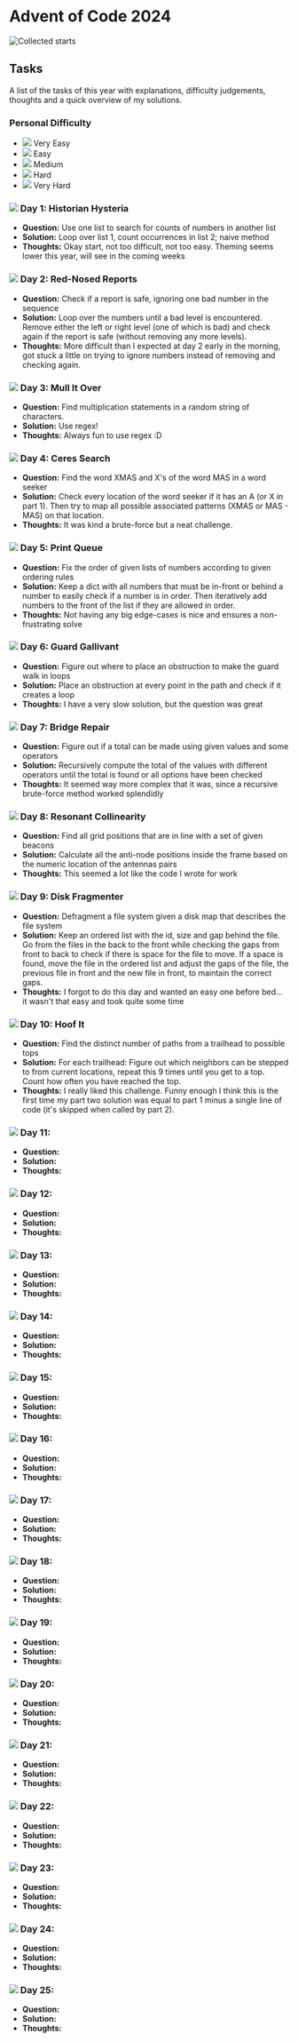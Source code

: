 # Advent of Code 2024
![Collected starts](https://img.shields.io/static/v1?style=for-the-badge&logo=apachespark&label=stars&message=20/50&color=success&logoColor=yellow)

## Tasks
A list of the tasks of this year with explanations, difficulty judgements,
 thoughts and a quick overview of my solutions.

### Personal Difficulty 
- ![](https://via.placeholder.com/15/00ff00/000000?text=+) Very Easy
- ![](https://via.placeholder.com/15/ccff00/000000?text=+) Easy
- ![](https://via.placeholder.com/15/ff9900/000000?text=+) Medium
- ![](https://via.placeholder.com/15/ff0000/000000?text=+) Hard
- ![](https://via.placeholder.com/15/000000/000000?text=+) Very Hard


### ![](https://via.placeholder.com/15/00ff00/000000?text=+) Day 1: Historian Hysteria
* **Question:** Use one list to search for counts of numbers in another list
* **Solution:** Loop over list 1, count occurrences in list 2; naive method
* **Thoughts:** Okay start, not too difficult, not too easy. Theming seems lower this year, will see in the coming weeks

### ![](https://via.placeholder.com/15/00ff00/000000?text=+) Day 2: Red-Nosed Reports
* **Question:** Check if a report is safe, ignoring one bad number in the sequence
* **Solution:** Loop over the numbers until a bad level is encountered. Remove either the left or right level (one of which is bad) and check again if the report is safe (without removing any more levels).
* **Thoughts:** More difficult than I expected at day 2 early in the morning, got stuck a little on trying to ignore numbers instead of removing and checking again.

### ![](https://via.placeholder.com/15/00ff00/000000?text=+) Day 3: Mull It Over 
* **Question:** Find multiplication statements in a random string of characters.
* **Solution:** Use regex!
* **Thoughts:** Always fun to use regex :D

### ![](https://via.placeholder.com/15/00ff00/000000?text=+) Day 4: Ceres Search 
* **Question:** Find the word XMAS and X's of the word MAS in a word seeker
* **Solution:** Check every location of the word seeker if it has an A (or X in part 1). Then try to map all possible associated patterns (XMAS or MAS - MAS) on that location.
* **Thoughts:** It was kind a brute-force but a neat challenge.

### ![](https://via.placeholder.com/15/00ff00/000000?text=+) Day 5: Print Queue 
* **Question:** Fix the order of given lists of numbers according to given ordering rules
* **Solution:** Keep a dict with all numbers that must be in-front or behind a number to easily check if a number is in order. Then iteratively add numbers to the front of the list if they are allowed in order.
* **Thoughts:** Not having any big edge-cases is nice and ensures a non-frustrating solve

### ![](https://via.placeholder.com/15/ccff00/000000?text=+) Day 6: Guard Gallivant 
* **Question:** Figure out where to place an obstruction to make the guard walk in loops
* **Solution:** Place an obstruction at every point in the path and check if it creates a loop
* **Thoughts:** I have a very slow solution, but the question was great

### ![](https://via.placeholder.com/15/00ff00/000000?text=+) Day 7: Bridge Repair 
* **Question:** Figure out if a total can be made using given values and some operators
* **Solution:** Recursively compute the total of the values with different operators until the total is found or all options have been checked
* **Thoughts:** It seemed way more complex that it was, since a recursive brute-force method worked splendidly

### ![](https://via.placeholder.com/15/ccff00/000000?text=+) Day 8: Resonant Collinearity 
* **Question:** Find all grid positions that are in line with a set of given beacons
* **Solution:** Calculate all the anti-node positions inside the frame based on the numeric location of the antennas pairs
* **Thoughts:** This seemed a lot like the code I wrote for work

### ![](https://via.placeholder.com/15/ff9900/000000?text=+) Day 9: Disk Fragmenter 
* **Question:** Defragment a file system given a disk map that describes the file system
* **Solution:** Keep an ordered list with the id, size and gap behind the file. Go from the files in the back to the front while checking the gaps from front to back to check if there is space for the file to move. If a space is found, move the file in the ordered list and adjust the gaps of the file, the previous file in front and the new file in front, to maintain the correct gaps.
* **Thoughts:** I forgot to do this day and wanted an easy one before bed... it wasn't that easy and took quite some time

### ![](https://via.placeholder.com/15/ccff00/000000?text=+) Day 10: Hoof It
* **Question:** Find the distinct number of paths from a trailhead to possible tops
* **Solution:** For each trailhead: Figure out which neighbors can be stepped to from current locations, repeat this 9 times until you get to a top. Count how often you have reached the top.
* **Thoughts:** I really liked this challenge. Funny enough I think this is the first time my part two solution was equal to part 1 minus a single line of code (it's skipped when called by part 2).

### ![](https://via.placeholder.com/15/ffffff/000000?text=+) Day 11: 
* **Question:** 
* **Solution:** 
* **Thoughts:** 

### ![](https://via.placeholder.com/15/ffffff/000000?text=+) Day 12: 
* **Question:** 
* **Solution:** 
* **Thoughts:** 

### ![](https://via.placeholder.com/15/ffffff/000000?text=+) Day 13: 
* **Question:** 
* **Solution:** 
* **Thoughts:** 

### ![](https://via.placeholder.com/15/ffffff/000000?text=+) Day 14: 
* **Question:** 
* **Solution:** 
* **Thoughts:** 

### ![](https://via.placeholder.com/15/ffffff/000000?text=+) Day 15: 
* **Question:** 
* **Solution:** 
* **Thoughts:** 

### ![](https://via.placeholder.com/15/ffffff/000000?text=+) Day 16: 
* **Question:** 
* **Solution:** 
* **Thoughts:** 

### ![](https://via.placeholder.com/15/ffffff/000000?text=+) Day 17: 
* **Question:** 
* **Solution:** 
* **Thoughts:** 

### ![](https://via.placeholder.com/15/ffffff/000000?text=+) Day 18: 
* **Question:** 
* **Solution:** 
* **Thoughts:** 

### ![](https://via.placeholder.com/15/ffffff/000000?text=+) Day 19: 
* **Question:** 
* **Solution:** 
* **Thoughts:** 

### ![](https://via.placeholder.com/15/ffffff/000000?text=+) Day 20: 
* **Question:** 
* **Solution:** 
* **Thoughts:** 

### ![](https://via.placeholder.com/15/ffffff/000000?text=+) Day 21: 
* **Question:** 
* **Solution:** 
* **Thoughts:** 

### ![](https://via.placeholder.com/15/ffffff/000000?text=+) Day 22: 
* **Question:** 
* **Solution:** 
* **Thoughts:** 

### ![](https://via.placeholder.com/15/ffffff/000000?text=+) Day 23: 
* **Question:** 
* **Solution:** 
* **Thoughts:** 

### ![](https://via.placeholder.com/15/ffffff/000000?text=+) Day 24: 
* **Question:** 
* **Solution:** 
* **Thoughts:** 

### ![](https://via.placeholder.com/15/ffffff/000000?text=+) Day 25: 
* **Question:** 
* **Solution:** 
* **Thoughts:** 
